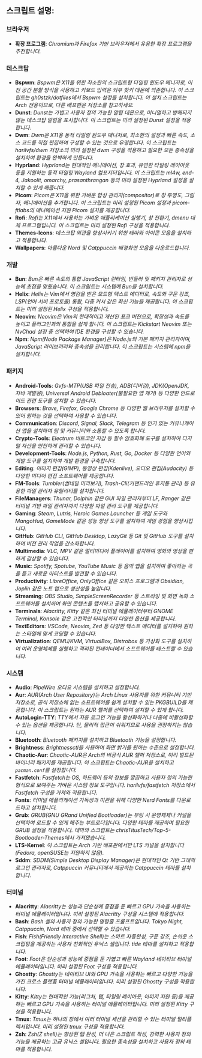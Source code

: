 ## 스크립트 설명:

### 브라우저

- **확장 프로그램**: *Chromium과 Firefox 기반 브라우저에서 유용한 확장 프로그램을 추천합니다.*

### 데스크탑

- **Bspwm**: *Bspwm은 X11을 위한 최소한의 스크립트형 타일링 윈도우 매니저로, 이진 공간 분할 방식을 사용하고 키보드 입력은 외부 핫키 데몬에 의존합니다. 이 스크립트는 gh0stzk/dotfiles에서 Bspwm 설정을 설치합니다. 이 설치 스크립트는 Arch 전용이므로, 다른 배포판은 저장소를 참고하세요.*
- **Dunst**: *Dunst는 가볍고 사용자 정의 가능한 알림 데몬으로, 미니멀하고 방해되지 않는 데스크탑 알림을 표시합니다. 이 스크립트는 미리 설정된 Dunst 설정을 적용합니다.*
- **Dwm**: *Dwm은 X11용 동적 타일링 윈도우 매니저로, 최소한의 설정과 빠른 속도, 소스 코드를 직접 편집하여 구성할 수 있는 것으로 유명합니다. 이 스크립트는 harilvfs/dwm 저장소의 미리 설정된 dwm 구성을 적용하고 필요한 모든 종속성을 설치하여 환경을 완벽하게 만듭니다.*
- **Hyprland**: *Hyprland는 현대적인 애니메이션, 창 효과, 유연한 타일링 레이아웃 등을 지원하는 동적 타일링 Wayland 컴포지터입니다. 이 스크립트는 ml4w, end-4, Jakoolit, omarchy, prasanthrangan 등의 미리 설정된 Hyprland 설정을 설치할 수 있게 해줍니다.*
- **Picom**: *Picom은 X11을 위한 가벼운 합성 관리자(compositor)로 창 투명도, 그림자, 애니메이션을 추가합니다. 이 스크립트는 미리 설정된 Picom 설정과 picom-ftlabs의 애니메이션 지원 Picom 설치를 제공합니다.*
- **Rofi**: *Rofi는 X11에서 사용하는 가벼운 애플리케이션 실행기, 창 전환기, dmenu 대체 프로그램입니다. 이 스크립트는 미리 설정된 Rofi 구성을 적용합니다.*
- **Themes-Icons**: *데스크탑 외관을 향상시키기 위한 테마와 아이콘 모음을 설치하고 적용합니다.*
- **Wallpapers**: *아름다운 Nord 및 Catppuccin 배경화면 모음을 다운로드합니다.*

### 개발

- **Bun**: *Bun은 빠른 속도의 통합 JavaScript 런타임, 번들러 및 패키지 관리자로 성능에 초점을 맞췄습니다. 이 스크립트는 시스템에 Bun을 설치합니다.*
- **Helix**: *Helix는 Vim에서 영감을 받은 모드형 텍스트 에디터로, 속도와 구문 강조, LSP(언어 서버 프로토콜) 통합, 다중 커서 같은 최신 기능을 제공합니다. 이 스크립트는 미리 설정된 Helix 구성을 적용합니다.*
- **Neovim**: *Neovim은 Vim의 현대적이고 개선된 포크 버전으로, 확장성과 속도를 높이고 플러그인과의 통합을 쉽게 합니다. 이 스크립트는 Kickstart Neovim 또는 NvChad 설정 중 선택하여 IDE 환경을 구성할 수 있습니다.*
- **Npm**: *Npm(Node Package Manager)은 Node.js의 기본 패키지 관리자이며, JavaScript 라이브러리와 종속성을 관리합니다. 이 스크립트는 시스템에 npm을 설치합니다.*

### 패키지

- **Android-Tools**: *Gvfs-MTP(USB 파일 전송), ADB(디버깅), JDK(OpenJDK, 자바 개발용), Universal Android Debloater(불필요한 앱 제거) 등 다양한 안드로이드 관련 도구를 설치할 수 있습니다.*
- **Browsers**: *Brave, Firefox, Google Chrome 등 다양한 웹 브라우저를 설치할 수 있어 원하는 것을 선택하여 사용할 수 있습니다.*
- **Communication**: *Discord, Signal, Slack, Telegram 등 인기 있는 커뮤니케이션 앱을 설치하여 팀 및 커뮤니티와 소통할 수 있도록 합니다.*
- **Crypto-Tools**: *Electrum 비트코인 지갑 등 필수 암호화폐 도구를 설치하여 디지털 자산을 안전하게 관리할 수 있습니다.*
- **Development-Tools**: *Node.js, Python, Rust, Go, Docker 등 다양한 언어와 개발 도구를 설치하여 개발 환경을 구축합니다.*
- **Editing**: *이미지 편집(GIMP), 동영상 편집(Kdenlive), 오디오 편집(Audacity) 등 다양한 미디어 편집 소프트웨어를 제공합니다.*
- **FM-Tools**: *Tumbler(썸네일 미리보기), Trash-Cli(커맨드라인 휴지통 관리) 등 유용한 파일 관리자 유틸리티를 설치합니다.*
- **FileManagers**: *Thunar, Dolphin 같은 GUI 파일 관리자부터 LF, Ranger 같은 터미널 기반 파일 관리자까지 다양한 파일 관리 도구를 제공합니다.*
- **Gaming**: *Steam, Lutris, Heroic Games Launcher 등 게임 도구와 MangoHud, GameMode 같은 성능 향상 도구를 설치하여 게임 경험을 향상시킵니다.*
- **GitHub**: *GitHub CLI, GitHub Desktop, LazyGit 등 Git 및 GitHub 도구를 설치하여 버전 관리 작업을 간소화합니다.*
- **Multimedia**: *VLC, MPV 같은 멀티미디어 플레이어를 설치하여 영화와 영상을 편하게 감상할 수 있습니다.*
- **Music**: *Spotify, Spotube, YouTube Music 등 음악 앱을 설치하여 좋아하는 곡을 듣고 새로운 아티스트를 발견할 수 있습니다.*
- **Productivity**: *LibreOffice, OnlyOffice 같은 오피스 프로그램과 Obsidian, Joplin 같은 노트 앱으로 생산성을 높입니다.*
- **Streaming**: *OBS Studio, SimpleScreenRecorder 등 스트리밍 및 화면 녹화 소프트웨어를 설치하여 화면 콘텐츠를 캡처하고 공유할 수 있습니다.*
- **Terminals**: *Alacritty, Kitty 같은 최신 터미널 에뮬레이터부터 GNOME Terminal, Konsole 같은 고전적인 터미널까지 다양한 옵션을 제공합니다.*
- **TextEditors**: *VSCode, Neovim, Zed 등 다양한 텍스트 에디터를 설치하여 원하는 스타일에 맞게 코딩할 수 있습니다.*
- **Virtualization**: *QEMU/KVM, VirtualBox, Distrobox 등 가상화 도구를 설치하여 여러 운영체제를 실행하고 격리된 컨테이너에서 소프트웨어를 테스트할 수 있습니다.*

### 시스템

- **Audio**: *PipeWire 오디오 시스템을 설치하고 설정합니다.*
- **Aur**: *AUR(Arch User Repository)는 Arch Linux 사용자를 위한 커뮤니티 기반 저장소로, 공식 저장소에 없는 소프트웨어를 쉽게 설치할 수 있는 PKGBUILD를 제공합니다. 이 스크립트는 원하는 AUR 헬퍼를 선택하여 설치할 수 있게 합니다.*
- **AutoLogin-TTY**: *TTY에서 자동 로그인 기능을 활성화하거나 나중에 비활성화할 수 있는 옵션을 제공합니다. 단, 물리적 접근이 쉬워지므로 사용을 권장하지는 않습니다.*
- **Bluetooth**: *Bluetooth 패키지를 설치하고 Bluetooth 기능을 설정합니다.*
- **Brightness**: *Brightnessctl을 사용하여 화면 밝기를 원하는 수준으로 설정합니다.*
- **Chaotic-Aur**: *Chaotic-AUR은 Arch의 비공식 AUR 헬퍼 저장소로, 미리 빌드된 바이너리 패키지를 제공합니다. 이 스크립트는 Chaotic-AUR을 설치하고 `pacman.conf`를 설정합니다.*
- **Fastfetch**: *Fastfetch는 OS, 하드웨어 등의 정보를 깔끔하고 사용자 정의 가능한 형식으로 보여주는 가벼운 시스템 정보 도구입니다. harilvfs/fastfetch 저장소에서 Fastfetch 구성을 가져와 적용합니다.*
- **Fonts**: *터미널 애플리케이션 가독성과 미관을 위해 다양한 Nerd Fonts를 다운로드하고 설치합니다.*
- **Grub**: *GRUB(GNU GRand Unified Bootloader)는 부팅 시 운영체제나 커널을 선택하여 로드할 수 있게 해주는 부트로더입니다. 다양한 테마를 제공하며 필요한 GRUB 설정을 적용합니다. 테마와 스크립트는 chrisTitusTech/Top-5-Bootloader-Themes에서 가져왔습니다.*
- **LTS-Kernel**: *이 스크립트는 Arch 기반 배포판에서만 LTS 커널을 설치합니다(Fedora, openSUSE는 지원하지 않음).*
- **Sddm**: *SDDM(Simple Desktop Display Manager)은 현대적인 Qt 기반 그래픽 로그인 관리자로, Catppuccin 커뮤니티에서 제공하는 Catppuccin 테마를 설치합니다.*

### 터미널

- **Alacritty**: *Alacritty는 성능과 단순성에 중점을 둔 빠르고 GPU 가속을 사용하는 터미널 에뮬레이터입니다. 미리 설정된 Alacritty 구성을 시스템에 적용합니다.*
- **Bash**: *Bash 셸의 사용자 정의 가능한 명령줄 프롬프트입니다. Tokyo Night, Catppuccin, Nord 테마 중에서 선택할 수 있습니다.*
- **Fish**: *Fish(Friendly Interactive Shell)는 스마트 자동완성, 구문 강조, 손쉬운 스크립팅을 제공하는 사용자 친화적인 유닉스 셸입니다. tide 테마를 설치하고 적용합니다.*
- **Foot**: *Foot은 단순성과 성능에 중점을 둔 가볍고 빠른 Wayland 네이티브 터미널 에뮬레이터입니다. 미리 설정된 Foot 구성을 적용합니다.*
- **Ghostty**: *Ghostty는 네이티브 UI와 GPU 가속을 사용하는 빠르고 다양한 기능을 가진 크로스 플랫폼 터미널 에뮬레이터입니다. 미리 설정된 Ghostty 구성을 적용합니다.*
- **Kitty**: *Kitty는 현대적인 기능(리그처, 탭, 타일링 레이아웃, 이미지 지원 등)을 제공하는 빠르고 GPU 가속을 사용하는 터미널 에뮬레이터입니다. 미리 설정된 Kitty 구성을 적용합니다.*
- **Tmux**: *Tmux는 하나의 창에서 여러 터미널 세션을 관리할 수 있는 터미널 멀티플렉서입니다. 미리 설정된 tmux 구성을 적용합니다.*
- **Zsh**: *Zsh(Z shell)는 향상된 탭 완성, 더 나은 스크립트 작성, 강력한 사용자 정의 기능을 제공하는 고급 유닉스 셸입니다. 필요한 종속성을 설치하고 사용자 정의 테마를 적용합니다.*

